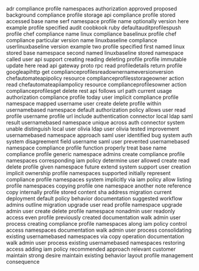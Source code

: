 adr compliance profile namespaces authorization approved proposed background compliance profile storage api compliance profile stored accessed base name serf namespace profile name optionally version here example profile specified audit coobkook ruby defaultauditprofilespush profile chef compliance name linux compliance baselinux profile chef compliance particular version name linuxbaseline compliance userlinuxbaseline version example two profile specified first named linux stored base namespace second named linuxbaseline stored namespace called user api support creating reading deleting profile profile immutable update here read api gateway proto rpc read profiledetails return profile googleapihttp get complianceprofilesreadownernameversionversion chefautomateapipolicy resource complianceprofilesstorageowner action read chefautomateapiiampolicy resource complianceprofilesowner action complianceprofilesget delete rest api follows url path current usage authorization compliance profile today user implicit compliance profile namespace mapped username user create delete profile within usernamebased namespace default authorization policy allows user read profile username profile url include authentication connector local ldap saml result usernamebased namespace unique across auth connector system unable distinguish local user olivia ldap user olivia tested improvement usernamebased namespace approach saml user identified bug system auth system disagreement field username saml user prevented usernamebased namespace compliance profile function properly treat base name compliance profile generic namespace admins create compliance profile namespaces corresponding iam policy determine user allowed create read delete profile given namespace future extend system support user creation implicit ownership profile namespaces supported initially represent compliance profile namespaces system implicitly via iam policy allow listing profile namespaces copying profile one namespace another note reference copy internally profile stored content sha address migration current deployment default policy behavior documentation suggested workflow admins outline migration upgrade user read profile namespace upgrade admin user create delete profile namespace nonadmin user readonly access even profile previously created documentation walk admin user process creating compliance profile namespaces along iam policy control access namespaces documentation walk admin user process consolidating existing usernamebased namespaces via copy operation documentation walk admin user process existing usernamebased namespaces restoring access adding iam policy recommended approach relevant customer maintain strong desire maintain existing behavior layout profile management consequence